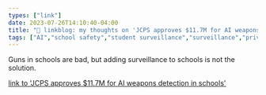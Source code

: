 ```yaml
---
types: ["link"]
date: 2023-07-26T14:10:40-04:00
title: "🔗 linkblog: my thoughts on 'JCPS approves $11.7M for AI weapons detection in schools'"
tags: ["AI","school safety","student surveillance","surveillance","privacy"]
---
```

Guns in schools are bad, but adding surveillance to schools is not the solution.  
 

[link to 'JCPS approves $11.7M for AI weapons detection in schools'](https://www.lpm.org/news/2023-07-26/jcps-approves-11-7m-for-ai-weapons-detection-in-schools)
